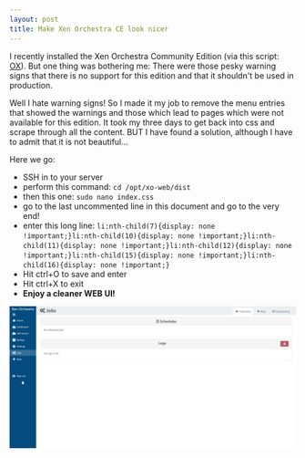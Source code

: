```yaml
---
layout: post
title: Make Xen Orchestra CE look nicer
---
```


I recently installed the Xen Orchestra Community Edition (via this script: [OX](https://mangolassi.it/topic/12809/xen-orchestra-community-edition-installing-with-yarn)). But one thing was bothering me: There were those pesky warning signs that there is no support for this edition and that it shouldn't be used in production.

Well I hate warning signs! So I made it my job to remove the menu entries that showed the warnings and those which lead to pages which were not available for this edition. It took my three days to get back into css and scrape through all the content. BUT I have found a solution, although I have to admit that it is not beautiful...

Here we go:
* SSH in to your server
* perform this command: `cd /opt/xo-web/dist`
* then this one: `sudo nano index.css`
* go to the last uncommented line in this document and go to the very end!
* enter this long line: `li:nth-child(7){display: none !important;}li:nth-child(10){display: none !important;}li:nth-child(11){display: none !important;}li:nth-child(12){display: none !important;}li:nth-child(15){display: none !important;}li:nth-child(16){display: none !important;}`
* Hit ctrl+O to save and enter
* Hit ctrl+X to exit
* **Enjoy a cleaner WEB UI!**

![Clean Xen Orchestra WEB UI](/images/cleanxeno.png)
